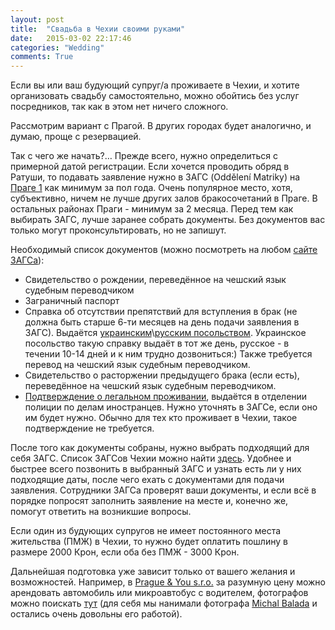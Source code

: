 ```yaml
---
layout: post
title:  "Свадьба в Чехии своими руками"
date:   2015-03-02 22:17:46
categories: "Wedding"
comments: True
---
```

Если вы или ваш будующий супруг/а проживаете в Чехии, и хотите организовать свадьбу самостоятельно, можно обойтись без услуг посредников, так как в этом нет ничего сложного.

<!--more-->

Рассмотрим вариант с Прагой. В других городах будет аналогично, и думаю, проще с резервацией.

Так с чего же начать?… Прежде всего, нужно определиться с примерной датой регистрации. Если хочется проводить обряд в Ратуши, то подавать заявление нужно в ЗАГС (Oddělení Matriky) на 
<a href="http://www.praha1.cz/cps/psv-odbory-uzavreni-manzelstvi.html" target="_blank">Праге 1</a> как минимум за пол года. Очень популярное место, хотя, субъективно, ничем не лучше других залов бракосочетаний в Праге. В остальных районах Праги - минимум за 2 месяца. Перед тем как выбирать ЗАГС, лучше заранее собрать документы. Без документов вас только могут проконсультировать, но не запишут.

<p>Необходимый список документов (можно посмотреть на любом <a href="http://www.praha1.cz/cps/psv-odbory-uzavreni-manzelstvi.html" target="_blank">сайте ЗАГСа</a>):
<ul>
<li>Свидетельство о рождении, переведённое на чешский язык судебным переводчиком</li>
<li>Заграничный паспорт</li>
<li>Справка об отсутствии препятствий для вступления в брак (не должна быть старше 6-ти месяцев на день подачи заявления в ЗАГС). Выдаётся <a href="http://czechia.mfa.gov.ua/" target="_blank">украинским</a>\<a href="http://www.czech.mid.ru/" target="_blank">русским посольством</a>. 
Украинское посольство такую справку выдаёт в тот же день, русское - в течении 10-14 дней и к ним трудно дозвониться:) Также требуется перевод на чешский язык судебным переводчиком.</li>
<li>Свидетельство о расторжении предыдущего брака (если есть), переведённое на чешский язык судебным переводчиком.</li>
<li><a href="http://www.mvcr.cz/clanek/vydavani-potvrzeni-o-opravnenosti-pobytu-za-ucelem-uzavreni-snatku-registrovaneho-partnerstvi-od-24-cervna-2014.aspx" target="_blank">Подтверждение о легальном проживании</a>, выдаётся в отделении полиции по делам иностранцев. Нужно уточнять в ЗАГСе, если оно им будет нужно. Обычно для тех кто проживает в Чехии, такое подтверждение не требуется.</li>
</ul>
</p>

После того как документы собраны, нужно выбрать подходящий для себя ЗАГС. Список ЗАГСов Чехии можно найти <a href="http://www.statnisprava.cz/rstsp/ciselniky.nsf/i/d0054" target="_blank">здесь</a>. 
Удобнее и быстрее всего позвонить в выбранный ЗАГС и узнать есть ли у них подходящие даты, после чего ехать с документами для подачи заявления. Сотрудники ЗАГСа проверят ваши документы, и если всё в порядке попросят заполнить заявление на месте и, конечно же, помогут ответить на возникшие вопросы. 

Если один из будующих супругов не имеет постоянного места жительства (ПМЖ) в Чехии, то нужно будет оплатить пошлину в размере 2000 Крон, если оба без ПМЖ - 3000 Крон.

Дальнейшая подготовка уже зависит только от вашего желания и возможностей. Например, в <a href="http://www.private-cars.cz/o-nas-prague.htm" target="_blank">Prague & You s.r.o.</a> 
за разумную цену можно арендовать автомобиль или микроавтобус с водителем, фотографов можно поискать <a href="http://www.svatebni-fotografove.info/category/ceska-republika/" target="_blank">тут</a>
(для себя мы нанимали фотографа <a href="http://www.michalbalada.com/" target="_blank">Michal Balada</a> и остались очень довольны его работой).  
